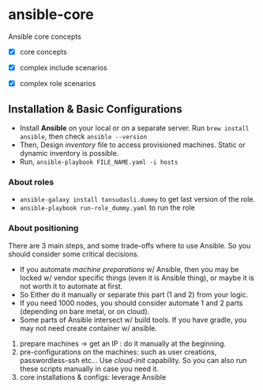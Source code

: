 # ansible-core

Ansible core concepts

- [x] core concepts
- [x] complex include scenarios
- [x] complex role scenarios


## Installation & Basic Configurations

- Install **Ansible** on your local or on a separate server. Run `brew install ansible`, then check `ansible --version`
- Then, Design _inventory_ file to access provisioned machines. Static or dynamic inventory is possible.
- Run, `ansible-playbook FILE_NAME.yaml -i hosts`

### About roles

- `ansible-galaxy install tansudasli.dummy` to get last version of the role.
- `ansible-playbook run-role_dummy.yaml` to run the role

### About positioning 

There are 3 main steps, and some trade-offs where to use Ansible. So you should consider some critical decisions.

- If you automate _machine preparations_ w/ Ansible, 
then you may be locked w/ vendor specific things (even it is Ansible thing), or maybe it is not worth it to automate at first.
- So Either do it manually or separate this part (1 and 2) from your logic.
- If you need 1000 nodes, you should consider automate 1 and 2 parts (depending on bare metal, or on cloud).
- Some parts of Ansible intersect w/ build tools. If you have gradle, you may not need create container w/ ansible.

1. prepare machines -> get an IP : do it manually at the beginning.
2. pre-configurations on the machines: such as user creations, passwordless-ssh etc... Use _cloud-init_ capability. 
   So you can also run these scripts manually in case you need it.
3. core installations & configs: leverage Ansible

